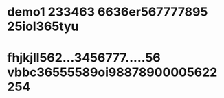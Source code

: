 # demo1 233463 6636er567777895 25iol365tyu
# fhjkjll562...3456777.....56 vbbc36555589oi98878900005622254
